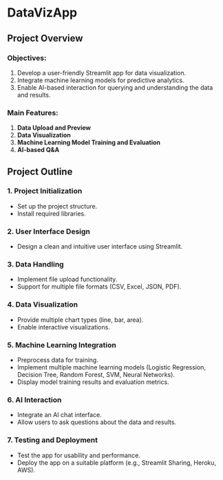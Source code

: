 # DataVizApp

## Project Overview

### Objectives:
1. Develop a user-friendly Streamlit app for data visualization.
2. Integrate machine learning models for predictive analytics.
3. Enable AI-based interaction for querying and understanding the data and results.

### Main Features:
1. **Data Upload and Preview**
2. **Data Visualization**
3. **Machine Learning Model Training and Evaluation**
4. **AI-based Q&A**

## Project Outline

### 1. Project Initialization
- Set up the project structure.
- Install required libraries.

### 2. User Interface Design
- Design a clean and intuitive user interface using Streamlit.

### 3. Data Handling
- Implement file upload functionality.
- Support for multiple file formats (CSV, Excel, JSON, PDF).

### 4. Data Visualization
- Provide multiple chart types (line, bar, area).
- Enable interactive visualizations.

### 5. Machine Learning Integration
- Preprocess data for training.
- Implement multiple machine learning models (Logistic Regression, Decision Tree, Random Forest, SVM, Neural Networks).
- Display model training results and evaluation metrics.

### 6. AI Interaction
- Integrate an AI chat interface.
- Allow users to ask questions about the data and results.

### 7. Testing and Deployment
- Test the app for usability and performance.
- Deploy the app on a suitable platform (e.g., Streamlit Sharing, Heroku, AWS).
